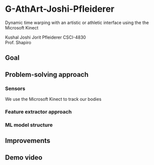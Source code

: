 # G-AthArt-Joshi-Pfleiderer
Dynamic time warping with an artistic or athletic interface using the the Microsoft Kinect

Kushal Joshi
Jorit Pfleiderer 
CSCI-4830   
Prof. Shapiro

## Goal


## Problem-solving approach

### Sensors
We use the Microsoft Kinect to track our bodies

### Feature extractor approach


### ML model structure

## Improvements

## Demo video
